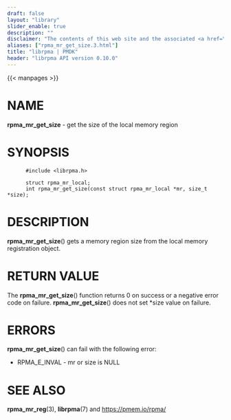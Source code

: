 ```yaml
---
draft: false
layout: "library"
slider_enable: true
description: ""
disclaimer: "The contents of this web site and the associated <a href=\"https://github.com/pmem\">GitHub repositories</a> are BSD-licensed open source."
aliases: ["rpma_mr_get_size.3.html"]
title: "librpma | PMDK"
header: "librpma API version 0.10.0"
---
```

{{< manpages >}}

[comment]: <> (SPDX-License-Identifier: BSD-3-Clause)
[comment]: <> (Copyright 2020, Intel Corporation)

NAME
====

**rpma\_mr\_get\_size** - get the size of the local memory region

SYNOPSIS
========

          #include <librpma.h>

          struct rpma_mr_local;
          int rpma_mr_get_size(const struct rpma_mr_local *mr, size_t *size);

DESCRIPTION
===========

**rpma\_mr\_get\_size**() gets a memory region size from the local
memory registration object.

RETURN VALUE
============

The **rpma\_mr\_get\_size**() function returns 0 on success or a
negative error code on failure. **rpma\_mr\_get\_size**() does not set
\*size value on failure.

ERRORS
======

**rpma\_mr\_get\_size**() can fail with the following error:

-   RPMA\_E\_INVAL - mr or size is NULL

SEE ALSO
========

**rpma\_mr\_reg**(3), **librpma**(7) and https://pmem.io/rpma/
